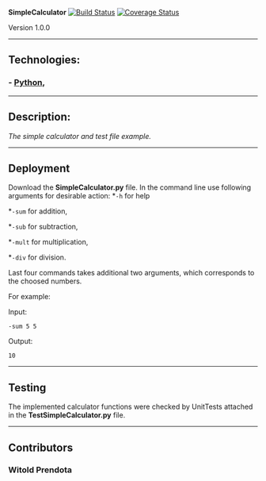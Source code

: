 **SimpleCalculator**
[![Build Status](https://travis-ci.com/WPrendota/SimpleCalculator.svg?branch=master)](https://travis-ci.com/WPrendota/SimpleCalculator)
[![Coverage Status](https://coveralls.io/repos/github/WPrendota/SimpleCalculator/badge.svg?branch=master)](https://coveralls.io/github/WPrendota/SimpleCalculator?branch=master)

Version 1.0.0

--- 

## Technologies:
### - [Python](https://www.python.org),

--- 

## Description:
*The simple calculator and test file example.*

--- 

## Deployment
Download the **SimpleCalculator.py** file. In the command line use following arguments for desirable action:
*```-h``` for help

*```-sum``` for addition,

*```-sub``` for subtraction,

*```-mult``` for multiplication,

*```-div``` for division.

Last four commands takes additional two arguments, which corresponds to the choosed numbers.

For example: 

Input:

```
-sum 5 5
```

Output:

```
10
```

---

## Testing
The implemented calculator functions were checked by UnitTests attached in the **TestSimpleCalculator.py** file.


--- 

## Contributors
### Witold Prendota
